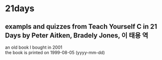# 21days

## exampls and quizzes from Teach Yourself C in 21 Days by Peter Aitken, Bradely Jones, 이 태용 역

an old book I bought in 2001  
the book is printed on 1999-08-05 (yyyy-mm-dd)
